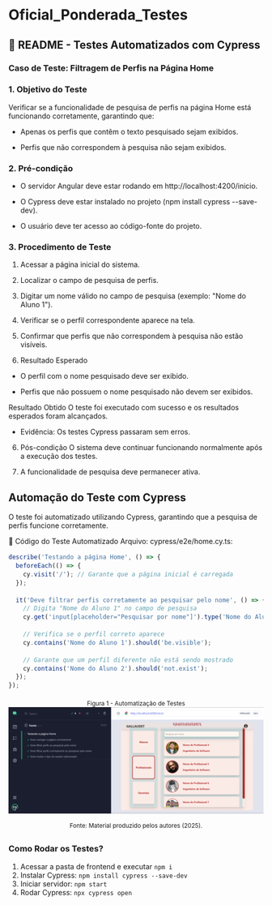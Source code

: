 # Oficial_Ponderada_Testes

## 📌 README - Testes Automatizados com Cypress
### Caso de Teste: Filtragem de Perfis na Página Home
### 1. Objetivo do Teste
Verificar se a funcionalidade de pesquisa de perfis na página Home está funcionando corretamente, garantindo que:

- Apenas os perfis que contêm o texto pesquisado sejam exibidos.

- Perfis que não correspondem à pesquisa não sejam exibidos.

### 2. Pré-condição
- O servidor Angular deve estar rodando em http://localhost:4200/inicio.

- O Cypress deve estar instalado no projeto (npm install cypress --save-dev).

- O usuário deve ter acesso ao código-fonte do projeto.

### 3. Procedimento de Teste
1. Acessar a página inicial do sistema.
2. Localizar o campo de pesquisa de perfis.
3. Digitar um nome válido no campo de pesquisa (exemplo: "Nome do Aluno 1").
4. Verificar se o perfil correspondente aparece na tela.
5. Confirmar que perfis que não correspondem à pesquisa não estão visíveis.

6. Resultado Esperado
- O perfil com o nome pesquisado deve ser exibido.

- Perfis que não possuem o nome pesquisado não devem ser exibidos.

Resultado Obtido
O teste foi executado com sucesso e os resultados esperados foram alcançados.

- Evidência: Os testes Cypress passaram sem erros.

6. Pós-condição
O sistema deve continuar funcionando normalmente após a execução dos testes.

7. A funcionalidade de pesquisa deve permanecer ativa.

## Automação do Teste com Cypress
O teste foi automatizado utilizando Cypress, garantindo que a pesquisa de perfis funcione corretamente.

📌 Código do Teste Automatizado
Arquivo: cypress/e2e/home.cy.ts:

```ts
describe('Testando a página Home', () => {
  beforeEach(() => {
    cy.visit('/'); // Garante que a página inicial é carregada
  });

  it('Deve filtrar perfis corretamente ao pesquisar pelo nome', () => {
    // Digita "Nome do Aluno 1" no campo de pesquisa
    cy.get('input[placeholder="Pesquisar por nome"]').type('Nome do Aluno 1');

    // Verifica se o perfil correto aparece
    cy.contains('Nome do Aluno 1').should('be.visible');

    // Garante que um perfil diferente não está sendo mostrado
    cy.contains('Nome do Aluno 2').should('not.exist');
  });
});

```
<div align="center">
  <sub>Figura 1 - Automatização de Testes</sub> <br>

  <img src="./2025-1A-T13-ES05-G01-develop//docs/assets/testes_home.png" alt="Teste da Home">

  <sup>Fonte: Material produzido pelos autores (2025).</sup>
</div>

### Como Rodar os Testes?

1. Acessar a pasta de frontend e executar ```npm i ```
2. Instalar Cypress:
```npm install cypress --save-dev```
3. Iniciar servidor: ```npm start```
4. Rodar Cypress: ```npx cypress open```


